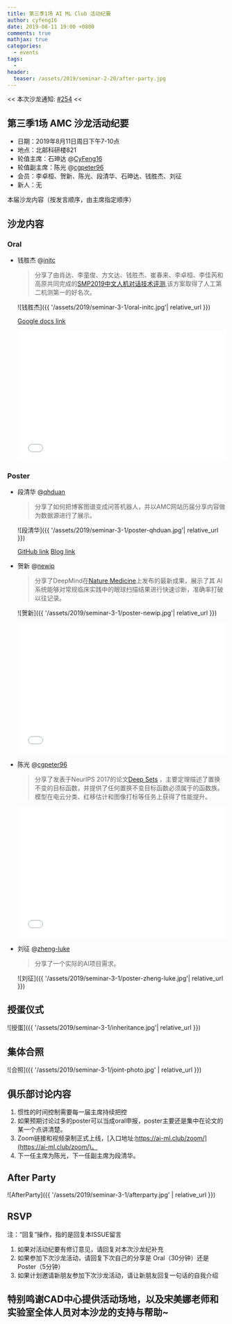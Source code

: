 ```yaml
---
title: 第三季1场 AI ML Club 活动纪要
author: cyfeng16
date: 2019-08-11 19:00 +0800
comments: true
mathjax: true
categories: 
  - events
tags:
  - 
header:
  teaser: /assets/2019/seminar-2-20/after-party.jpg
---
```


<< 本次沙龙通知: [#254](https://github.com/BUPT/ai-ml.club/issues/254)  <<

## 第三季1场 AMC 沙龙活动纪要

- 日期：2019年8月11日周日下午7-10点
- 地点：北邮科研楼821
- 轮值主席：石珅达 @[CyFeng16](https://github.com/CyFeng16)
- 轮值副主席：陈光 @[cgpeter96](https://github.com/cgpeter96)
- 会员：李卓桓、贺新、陈光、段清华、石珅达、钱胜杰、刘征
- 新人：无

本届沙龙内容（按发言顺序，由主席指定顺序）

## 沙龙内容

### Oral

- 钱胜杰 @[initc](https://github.com/initc)

    > 分享了由肖达、李童俊、方文达、钱胜杰、崔春来、李卓桓、李佳芮和高原共同完成的[SMP2019中文人机对话技术评测](https://arxiv.org/abs/1610.02391),该方案取得了人工第二机测第一的好名次。

    ![钱胜杰]({{ '/assets/2019/seminar-3-1/oral-initc.jpg'| relative_url }})

  [Google docs link](https://drive.google.com/open?id=1J1bk-vM5SUHXKoSLwfhHjIADkGUBea5a)
  
  <div class="zoom-container" style="
      position: relative;
      padding-bottom:56.25%;
      padding-top:30px;
      height:0;
      overflow:hidden;
  ">
    <iframe
      src='{{ '/assets/js/viewer-js/#/assets/2019/seminar-3-1/oral-initc.pdf' | relative_url }}'
      width='560'
      height='315'
      allowfullscreen
      webkitallowfullscreen
      frameborder="0"
      style="
        position: absolute;
        top:0;
        left:0;
        width:100%;
        height:100%;
      "
    ></iframe>
  </div>

### Poster

- 段清华 @[qhduan](https://github.com/qhduan)
  
    > 分享了如何把博客图谱变成问答机器人，并以AMC网站历届分享内容做为数据源进行了展示。

    ![段清华]({{ '/assets/2019/seminar-3-1/poster-qhduan.jpg'| relative_url }})

  [GitHub link](https://github.com/deepdialog) [Blog link](https://deepdialog.github.io/blog/ai-ml-kg-bot/)
  
- 贺新 @[newip](https://github.com/newip)
  
    > 分享了DeepMind在[Nature Medicine](https://www.nature.com/articles/s41591-018-0107-6)上发布的最新成果，展示了其 AI 系统能够对常规临床实践中的眼球扫描结果进行快速诊断，准确率打破以往记录。

    ![贺新]({{ '/assets/2019/seminar-3-1/poster-newip.jpg'| relative_url }})

  <div class="zoom-container" style="
      position: relative;
      padding-bottom:56.25%;
      padding-top:30px;
      height:0;
      overflow:hidden;
  ">
    <iframe
      src='{{ '/assets/js/viewer-js/#/assets/2019/seminar-3-1/poster-newip.pdf' | relative_url }}'
      width='560'
      height='315'
      allowfullscreen
      webkitallowfullscreen
      frameborder="0"
      style="
        position: absolute;
        top:0;
        left:0;
        width:100%;
        height:100%;
      "
    ></iframe>
  </div>
  
- 陈光 @[cgpeter96](https://github.com/cgpeter96)
  
    > 分享了发表于NeurIPS 2017的论文[Deep Sets](http://papers.nips.cc/paper/6931-deep-sets) ，主要定理描述了置换不变的目标函数，并提供了任何置换不变目标函数必须属于的函数族。模型在电云分类、红移估计和图像打标等任务上获得了性能提升。

  <div class="zoom-container" style="
      position: relative;
      padding-bottom:56.25%;
      padding-top:30px;
      height:0;
      overflow:hidden;
  ">
    <iframe
      src='{{ '/assets/js/viewer-js/#/assets/2019/seminar-3-1/poster-cgpeter96.pdf' | relative_url }}'
      width='560'
      height='315'
      allowfullscreen
      webkitallowfullscreen
      frameborder="0"
      style="
        position: absolute;
        top:0;
        left:0;
        width:100%;
        height:100%;
      "
    ></iframe>
  </div>
  
- 刘征 @[zheng-luke](https://github.com/zheng-luke)
  
    > 分享了一个实际的AI项目需求。

    ![刘征]({{ '/assets/2019/seminar-3-1/poster-zheng-luke.jpg'| relative_url }})

## 授蛋仪式

![授蛋]({{ '/assets/2019/seminar-3-1/inheritance.jpg'| relative_url }})

## 集体合照

![合照]({{ '/assets/2019/seminar-3-1/joint-photo.jpg' | relative_url }})

## 俱乐部讨论内容

1. 惯性的时间控制需要每一届主席持续把控
2. 如果预期讨论过多的poster可以当成oral申报，poster主要还是集中在论文的某一个点讲清楚。
3. Zoom链接和视频录制正式上线，[入口地址:https://ai-ml.club/zoom/](https://ai-ml.club/zoom/)。
4. 下一任主席为陈光，下一任副主席为段清华。

## After Party

![AfterParty]({{ '/assets/2019/seminar-3-1/afterparty.jpg' | relative_url }})

## RSVP

注：“回复”操作，指的是回复本ISSUE留言

1. 如果对活动纪要有修订意见，请回复对本次沙龙纪补充
2. 如果参加下次沙龙活动，请回复下次自己的分享是 Oral（30分钟）还是Poster（5分钟）
3. 如果计划邀请新朋友参加下次沙龙活动，请让新朋友回复一句话的自我介绍

## 特别鸣谢CAD中心提供活动场地，以及宋美娜老师和实验室全体人员对本沙龙的支持与帮助~
